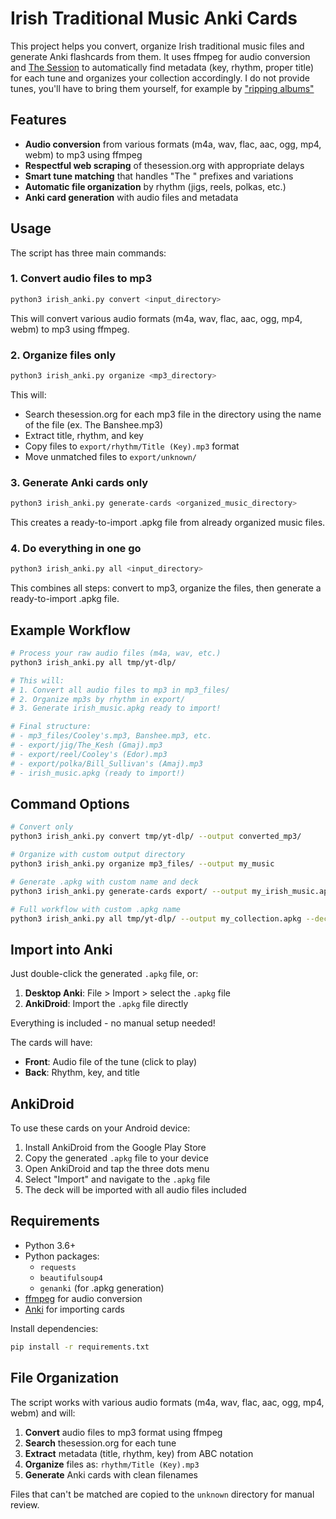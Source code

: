 # Irish Traditional Music Anki Cards

This project helps you convert, organize Irish traditional music files and generate Anki flashcards from them. It uses ffmpeg for audio conversion and [The Session](https://thesession.org/) to automatically find metadata (key, rhythm, proper title) for each tune and organizes your collection accordingly. I do not provide tunes, you'll have to bring them yourself, for example by ["ripping albums"](https://github.com/yt-dlp/yt-dlp)

## Features

- **Audio conversion** from various formats (m4a, wav, flac, aac, ogg, mp4, webm) to mp3 using ffmpeg
- **Respectful web scraping** of thesession.org with appropriate delays
- **Smart tune matching** that handles "The " prefixes and variations
- **Automatic file organization** by rhythm (jigs, reels, polkas, etc.)
- **Anki card generation** with audio files and metadata

## Usage

The script has three main commands:

### 1. Convert audio files to mp3
```bash
python3 irish_anki.py convert <input_directory>
```

This will convert various audio formats (m4a, wav, flac, aac, ogg, mp4, webm) to mp3 using ffmpeg.

### 2. Organize files only
```bash
python3 irish_anki.py organize <mp3_directory>
```

This will:
- Search thesession.org for each mp3 file in the directory using the name of the file (ex. The Banshee.mp3)
- Extract title, rhythm, and key
- Copy files to `export/rhythm/Title (Key).mp3` format
- Move unmatched files to `export/unknown/`

### 3. Generate Anki cards only
```bash
python3 irish_anki.py generate-cards <organized_music_directory>
```

This creates a ready-to-import .apkg file from already organized music files.

### 4. Do everything in one go
```bash
python3 irish_anki.py all <input_directory>
```

This combines all steps: convert to mp3, organize the files, then generate a ready-to-import .apkg file.

## Example Workflow

```bash
# Process your raw audio files (m4a, wav, etc.)
python3 irish_anki.py all tmp/yt-dlp/

# This will:
# 1. Convert all audio files to mp3 in mp3_files/
# 2. Organize mp3s by rhythm in export/
# 3. Generate irish_music.apkg ready to import!

# Final structure:
# - mp3_files/Cooley's.mp3, Banshee.mp3, etc.
# - export/jig/The_Kesh (Gmaj).mp3
# - export/reel/Cooley's (Edor).mp3
# - export/polka/Bill_Sullivan's (Amaj).mp3
# - irish_music.apkg (ready to import!)
```

## Command Options

```bash
# Convert only
python3 irish_anki.py convert tmp/yt-dlp/ --output converted_mp3/

# Organize with custom output directory
python3 irish_anki.py organize mp3_files/ --output my_music

# Generate .apkg with custom name and deck
python3 irish_anki.py generate-cards export/ --output my_irish_music.apkg --deck-name "My Collection"

# Full workflow with custom .apkg name
python3 irish_anki.py all tmp/yt-dlp/ --output my_collection.apkg --deck-name "Traditional Irish"
```

## Import into Anki

Just double-click the generated `.apkg` file, or:

1. **Desktop Anki**: File > Import > select the `.apkg` file
2. **AnkiDroid**: Import the `.apkg` file directly

Everything is included - no manual setup needed!

The cards will have:
- **Front**: Audio file of the tune (click to play)  
- **Back**: Rhythm, key, and title


## AnkiDroid

To use these cards on your Android device:

1. Install AnkiDroid from the Google Play Store
2. Copy the generated `.apkg` file to your device
3. Open AnkiDroid and tap the three dots menu
4. Select "Import" and navigate to the `.apkg` file
5. The deck will be imported with all audio files included

## Requirements

- Python 3.6+
- Python packages:
  - `requests`
  - `beautifulsoup4` 
  - `genanki` (for .apkg generation)
- [ffmpeg](https://ffmpeg.org/download.html) for audio conversion
- [Anki](https://apps.ankiweb.net/) for importing cards

Install dependencies:
```bash
pip install -r requirements.txt
```

## File Organization

The script works with various audio formats (m4a, wav, flac, aac, ogg, mp4, webm) and will:

1. **Convert** audio files to mp3 format using ffmpeg
2. **Search** thesession.org for each tune
3. **Extract** metadata (title, rhythm, key) from ABC notation
4. **Organize** files as: `rhythm/Title (Key).mp3`
5. **Generate** Anki cards with clean filenames

Files that can't be matched are copied to the `unknown` directory for manual review.
